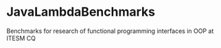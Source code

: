 # JavaLambdaBenchmarks
Benchmarks for research of functional programming interfaces in OOP at ITESM CQ

